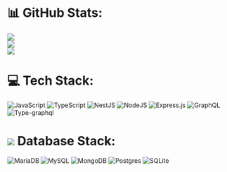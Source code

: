 

# 📊 GitHub Stats:
![](https://github-readme-stats.vercel.app/api?username=Dev-PabloC&theme=material-palenight&hide_border=false&include_all_commits=true&count_private=true)<br/>
![](https://github-readme-streak-stats.herokuapp.com/?user=Dev-PabloC&theme=material-palenight&hide_border=false)<br/>
![](https://github-readme-stats.vercel.app/api/top-langs/?username=Dev-PabloC&theme=material-palenight&hide_border=false&include_all_commits=true&count_private=true&layout=compact)

# 💻 Tech Stack:
![JavaScript](https://img.shields.io/badge/javascript-%23323330.svg?style=for-the-badge&logo=javascript&logoColor=%23F7DF1E) ![TypeScript](https://img.shields.io/badge/typescript-%23007ACC.svg?style=for-the-badge&logo=typescript&logoColor=white) ![NestJS](https://img.shields.io/badge/nestjs-%23E0234E.svg?style=for-the-badge&logo=nestjs&logoColor=white) ![NodeJS](https://img.shields.io/badge/node.js-6DA55F?style=for-the-badge&logo=node.js&logoColor=white) ![Express.js](https://img.shields.io/badge/express.js-%23404d59.svg?style=for-the-badge&logo=express&logoColor=%2361DAFB) ![GraphQL](https://img.shields.io/badge/-GraphQL-E10098?style=for-the-badge&logo=graphql&logoColor=white) ![Type-graphql](https://img.shields.io/badge/-TypeGraphQL-%23C04392?style=for-the-badge) 

# ![](https://cdn-icons-png.flaticon.com/512/149/149206.png) Database Stack:
![MariaDB](https://img.shields.io/badge/MariaDB-003545?style=for-the-badge&logo=mariadb&logoColor=white) ![MySQL](https://img.shields.io/badge/mysql-%2300f.svg?style=for-the-badge&logo=mysql&logoColor=white) ![MongoDB](https://img.shields.io/badge/MongoDB-%234ea94b.svg?style=for-the-badge&logo=mongodb&logoColor=white) ![Postgres](https://img.shields.io/badge/postgres-%23316192.svg?style=for-the-badge&logo=postgresql&logoColor=white) ![SQLite](https://img.shields.io/badge/sqlite-%2307405e.svg?style=for-the-badge&logo=sqlite&logoColor=white)
